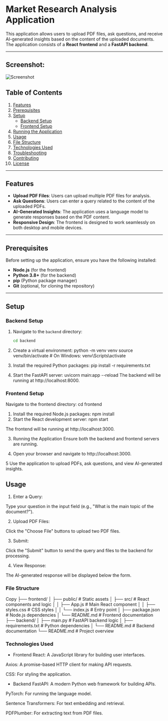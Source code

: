 # Market Research Analysis Application

This application allows users to upload PDF files, ask questions, and receive AI-generated insights based on the content of the uploaded documents. The application consists of a **React frontend** and a **FastAPI backend**.

---
## Screenshot: 
![Screenshot](https://github.com/user-attachments/assets/f42d1023-a582-43c4-9a1d-bebcb1145955)

## Table of Contents

1. [Features](#features)
2. [Prerequisites](#prerequisites)
3. [Setup](#setup)
   - [Backend Setup](#backend-setup)
   - [Frontend Setup](#frontend-setup)
4. [Running the Application](#running-the-application)
5. [Usage](#usage)
6. [File Structure](#file-structure)
7. [Technologies Used](#technologies-used)
8. [Troubleshooting](#troubleshooting)
9. [Contributing](#contributing)
10. [License](#license)

---

## Features

- **Upload PDF Files**: Users can upload multiple PDF files for analysis.
- **Ask Questions**: Users can enter a query related to the content of the uploaded PDFs.
- **AI-Generated Insights**: The application uses a language model to generate responses based on the PDF content.
- **Responsive Design**: The frontend is designed to work seamlessly on both desktop and mobile devices.

---

## Prerequisites

Before setting up the application, ensure you have the following installed:

- **Node.js** (for the frontend)
- **Python 3.8+** (for the backend)
- **pip** (Python package manager)
- **Git** (optional, for cloning the repository)

---

## Setup

### Backend Setup

1. Navigate to the `backend` directory:
   ```bash
   cd backend
   
2. Create a virtual environment:
  python -m venv venv
  source venv/bin/activate  # On Windows: venv\Scripts\activate

3. Install the required Python packages:
  pip install -r requirements.txt

4. Start the FastAPI server:
  uvicorn main:app --reload
The backend will be running at http://localhost:8000.

### Frontend Setup
Navigate to the frontend directory:
cd frontend

1. Install the required Node.js packages:
  npm install
2. Start the React development server:
  npm start

The frontend will be running at http://localhost:3000.

3. Running the Application
Ensure both the backend and frontend servers are running.

4. Open your browser and navigate to http://localhost:3000.

5 Use the application to upload PDFs, ask questions, and view AI-generated insights.

## Usage
1. Enter a Query:

Type your question in the input field (e.g., "What is the main topic of the document?").

2. Upload PDF Files:

Click the "Choose File" buttons to upload two PDF files.

3. Submit:

Click the "Submit" button to send the query and files to the backend for processing.

4. View Response:

The AI-generated response will be displayed below the form.

### File Structure
Copy
├── frontend/
│   ├── public/              # Static assets
│   ├── src/                 # React components and logic
│   │   ├── App.js           # Main React component
│   │   ├── styles.css       # CSS styles
│   │   └── index.js         # Entry point
│   ├── package.json         # Node.js dependencies
│   └── README.md            # Frontend documentation
├── backend/
│   ├── main.py              # FastAPI backend logic
│   ├── requirements.txt     # Python dependencies
│   └── README.md            # Backend documentation
└── README.md                # Project overview

### Technologies Used
- Frontend
React: A JavaScript library for building user interfaces.

Axios: A promise-based HTTP client for making API requests.

CSS: For styling the application.

- Backend
FastAPI: A modern Python web framework for building APIs.

PyTorch: For running the language model.

Sentence Transformers: For text embedding and retrieval.

PDFPlumber: For extracting text from PDF files.

